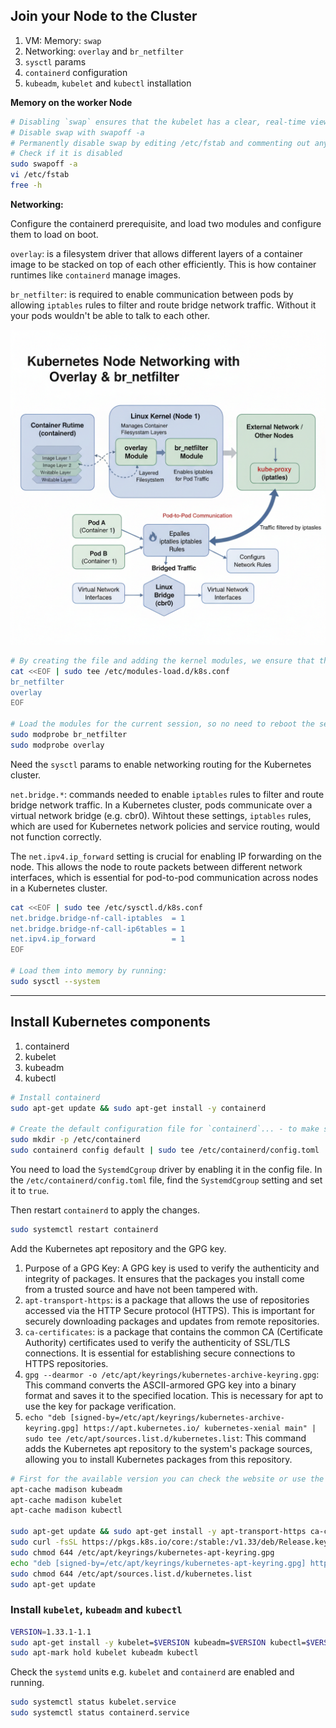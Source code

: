 ## Join your Node to the Cluster

1. VM: Memory: `swap`
2. Networking: `overlay` and `br_netfilter`
3. `sysctl` params
4. `containerd` configuration
5. `kubeadm`, `kubelet` and `kubectl` installation

**Memory on the worker Node**

``` bash
# Disabling `swap` ensures that the kubelet has a clear, real-time view of a node's memory resources, leading to more predictable performance and more reliable scheduling.
# Disable swap with swapoff -a
# Permanently disable swap by editing /etc/fstab and commenting out any swap entries.
# Check if it is disabled
sudo swapoff -a
vi /etc/fstab
free -h
```

**Networking:**

Configure the containerd prerequisite, and load two modules and configure them to load on boot.

`overlay`: is a filesystem driver that allows different layers of a container image to be stacked on top of each other efficiently. This is how container runtimes like `containerd` manage images.

`br_netfilter`: is required to enable communication between pods by allowing `iptables` rules to filter and route bridge network traffic. Without it your pods wouldn't be able to talk to each other. 

![overlay_and_br_netfilter.png](/01_Cluster_Architecture_installation_and_Configuration/overlay_and_br_netfilter.png)

```bash
# By creating the file and adding the kernel modules, we ensure that they load automatically on system boot, which is essential for the proper functioning of containerd and Kubernetes networking.
cat <<EOF | sudo tee /etc/modules-load.d/k8s.conf
br_netfilter
overlay
EOF

# Load the modules for the current session, so no need to reboot the server
sudo modprobe br_netfilter
sudo modprobe overlay
```

Need the `sysctl` params to enable networking routing for the Kubernetes cluster.

`net.bridge.*`: commands needed to enable `iptables` rules to filter and route bridge network traffic. In a Kubernetes cluster, pods communicate over a virtual network bridge (e.g. cbr0). Wihtout these settings, `iptables` rules, which are used for Kubernetes network policies and service routing, would not function correctly.

The `net.ipv4.ip_forward` setting is crucial for enabling IP forwarding on the node. This allows the node to route packets between different network interfaces, which is essential for pod-to-pod communication across nodes in a Kubernetes cluster.

```bash
cat <<EOF | sudo tee /etc/sysctl.d/k8s.conf
net.bridge.bridge-nf-call-iptables  = 1
net.bridge.bridge-nf-call-ip6tables = 1
net.ipv4.ip_forward                 = 1
EOF

# Load them into memory by running:
sudo sysctl --system
```

---

## Install Kubernetes components

1. containerd
2. kubelet
3. kubeadm
4. kubectl 

```bash
# Install containerd
sudo apt-get update && sudo apt-get install -y containerd

# Create the default configuration file for `containerd`... - to make sure container runtime functional out of the box
sudo mkdir -p /etc/containerd
sudo containerd config default | sudo tee /etc/containerd/config.toml
```

You need to load the `SystemdCgroup` driver by enabling it in the config file. In the `/etc/containerd/config.toml` file, find the `SystemdCgroup` setting and set it to `true`.

Then restart `containerd` to apply the changes.

```bash
sudo systemctl restart containerd
```

Add the Kubernetes apt repository and the GPG key.

1. Purpose of a GPG Key: A GPG key is used to verify the authenticity and integrity of packages. It ensures that the packages you install come from a trusted source and have not been tampered with.
2. `apt-transport-https`: is a package that allows the use of repositories accessed via the HTTP Secure protocol (HTTPS). This is important for securely downloading packages and updates from remote repositories.
3. `ca-certificates`: is a package that contains the common CA (Certificate Authority) certificates used to verify the authenticity of SSL/TLS connections. It is essential for establishing secure connections to HTTPS repositories.
4. `gpg --dearmor -o /etc/apt/keyrings/kubernetes-archive-keyring.gpg`: This command converts the ASCII-armored GPG key into a binary format and saves it to the specified location. This is necessary for apt to use the key for package verification.
5. `echo "deb [signed-by=/etc/apt/keyrings/kubernetes-archive-keyring.gpg] https://apt.kubernetes.io/ kubernetes-xenial main" | sudo tee /etc/apt/sources.list.d/kubernetes.list`: This command adds the Kubernetes apt repository to the system's package sources, allowing you to install Kubernetes packages from this repository.

```bash
# First for the available version you can check the website or use the command below:
apt-cache madison kubeadm
apt-cache madison kubelet
apt-cache madison kubectl

sudo apt-get update && sudo apt-get install -y apt-transport-https ca-certificates curl gpg
sudo curl -fsSL https://pkgs.k8s.io/core:/stable:/v1.33/deb/Release.key | sudo gpg --dearmor -o /etc/apt/keyrings/kubernetes-apt-keyring.gpg
sudo chmod 644 /etc/apt/keyrings/kubernetes-apt-keyring.gpg
echo "deb [signed-by=/etc/apt/keyrings/kubernetes-apt-keyring.gpg] https://pkgs.k8s.io/core:/stable:/v1.33/deb/ /" | sudo tee /etc/apt/sources.list.d/kubernetes.list
sudo chmod 644 /etc/apt/sources.list.d/kubernetes.list
sudo apt-get update
```

### Install `kubelet`, `kubeadm` and `kubectl`

```bash
VERSION=1.33.1-1.1
sudo apt-get install -y kubelet=$VERSION kubeadm=$VERSION kubectl=$VERSION
sudo apt-mark hold kubelet kubeadm kubectl
```

Check the `systemd` units e.g. `kubelet` and `containerd` are enabled and running.

```bash
sudo systemctl status kubelet.service
sudo systemctl status containerd.service
```